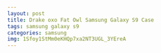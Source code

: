 ```yaml
---
layout: post
title: Drake oxo Fat Owl Samsung Galaxy S9 Case
tags: samsung galaxy s9
categories: samsung
img: 1Sfoy1StMm0eKHQp7xa2NT3UGL_3YEreA
---
```

